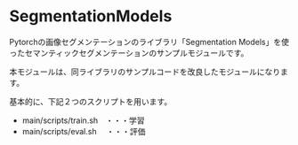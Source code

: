 # SegmentationModels

Pytorchの画像セグメンテーションのライブラリ「Segmentation Models」を使ったセマンティックセグメンテーションのサンプルモジュールです。

本モジュールは、同ライブラリのサンプルコードを改良したモジュールになります。

基本的に、下記２つのスクリプトを用います。

- main/scripts/train.sh　・・・学習
- main/scripts/eval.sh　 ・・・評価

